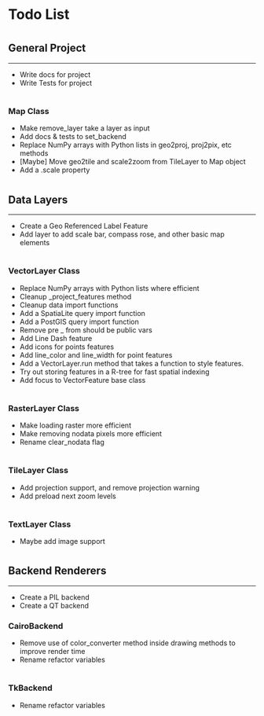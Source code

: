 Todo List
===
#


## General Project
---
* Write docs for project
* Write Tests for project
#

### Map Class
* Make remove_layer take a layer as input
* Add docs & tests to set_backend
* Replace NumPy arrays with Python lists in geo2proj, proj2pix, etc methods
* [Maybe] Move geo2tile and scale2zoom from TileLayer to Map object
* Add a .scale property
#


## Data Layers
---
* Create a Geo Referenced Label Feature
* Add layer to add scale bar, compass rose, and other basic map elements
#

### VectorLayer Class
* Replace NumPy arrays with Python lists where efficient
* Cleanup _project_features method
* Cleanup data import functions
* Add a SpatiaLite query import function 
* Add a PostGIS query import function 
* Remove pre _ from should be public vars
* Add Line Dash feature
* Add icons for points features
* Add line_color and line_width for point features
* Add a VectorLayer.run method that takes a function to style features.
* Try out storing features in a R-tree for fast spatial indexing
* Add focus to VectorFeature base class
#

### RasterLayer Class
* Make loading raster more efficient
* Make removing nodata pixels more efficient
* Rename clear_nodata flag
#

### TileLayer Class
* Add projection support, and remove projection warning
* Add preload next zoom levels
#

### TextLayer Class
* Maybe add image support
#


## Backend Renderers
---
* Create a PIL backend
* Create a QT backend

### CairoBackend
* Remove use of color_converter method inside drawing methods to improve render time
* Rename refactor variables 
#

### TkBackend
* Rename refactor variables 
#

